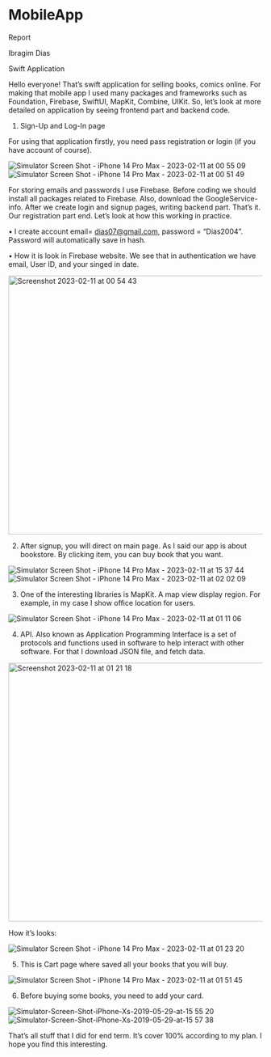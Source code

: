 # MobileApp
Report

Ibragim Dias

Swift Application 

Hello everyone! That’s swift application for selling books, comics online. For making that mobile app I used many packages and frameworks such as Foundation, Firebase, SwiftUI, MapKit, Combine, UIKit. So, let’s look at more detailed on application by seeing frontend part and backend code.

1. Sign-Up and Log-In page 

For using that application firstly, you need pass registration or login (if you have account of course).  

![Simulator Screen Shot - iPhone 14 Pro Max - 2023-02-11 at 00 55 09](https://user-images.githubusercontent.com/97732446/218250860-25bc9896-bf0e-4bf9-90c7-bc31f841d391.png)
![Simulator Screen Shot - iPhone 14 Pro Max - 2023-02-11 at 00 51 49](https://user-images.githubusercontent.com/97732446/218250909-eec8efd0-ea05-481e-8458-5558d0255ed4.png)

For storing emails and passwords I use Firebase. Before coding we should install all packages related to Firebase. Also, download the GoogleService-info. After we create login and signup pages, writing backend part. That’s it. Our registration part end. Let’s look at how this working in practice. 

•	I create account email= dias07@gmail.com, password = “Dias2004”. Password will automatically save in hash.

•	 How it is look in Firebase website. We see that in authentication we have email, User ID, and your singed in date. 

<img width="512" alt="Screenshot 2023-02-11 at 00 54 43" src="https://user-images.githubusercontent.com/97732446/218251064-1f3d9890-f21c-4d0c-b8c2-c8fa9b1ab3b8.png">

2. After signup, you will direct on main page. As I said our app is about bookstore. By clicking item, you can buy book that you want. 

![Simulator Screen Shot - iPhone 14 Pro Max - 2023-02-11 at 15 37 44](https://user-images.githubusercontent.com/97732446/218251273-472b9e5d-3a6b-40f0-a0aa-b498f42ab892.png)
![Simulator Screen Shot - iPhone 14 Pro Max - 2023-02-11 at 02 02 09](https://user-images.githubusercontent.com/97732446/218251121-6a9ac85b-3358-4da2-8441-22cf102ccc88.png)

3. One of the interesting libraries is MapKit. A map view display region. For example, in my case I show office location for users. 

![Simulator Screen Shot - iPhone 14 Pro Max - 2023-02-11 at 01 11 06](https://user-images.githubusercontent.com/97732446/218251339-974624f4-f893-43b5-961b-ce6192f97baf.png)

4. API. Also known as Application Programming Interface is a set of protocols and functions used in software to help interact with other software. For that I download JSON file, and fetch data. 

<img width="512" alt="Screenshot 2023-02-11 at 01 21 18" src="https://user-images.githubusercontent.com/97732446/218251374-42e0c034-dedf-4ef7-a8d1-381ce9c7c9de.png">

How it’s looks:

![Simulator Screen Shot - iPhone 14 Pro Max - 2023-02-11 at 01 23 20](https://user-images.githubusercontent.com/97732446/218251402-9044ad81-ab24-4421-90a7-2b76b468e810.png)

5.	This is Cart page where saved all your books that you will buy.

![Simulator Screen Shot - iPhone 14 Pro Max - 2023-02-11 at 01 51 45](https://user-images.githubusercontent.com/97732446/218251445-b483424f-2330-4278-9db2-43d5cc608c23.png)

6. Before buying some books, you need to add your card. 

![Simulator-Screen-Shot-iPhone-Xs-2019-05-29-at-15 55 20](https://user-images.githubusercontent.com/97732446/218251490-dbf27cdc-879c-4945-8bd5-06a3abedcc98.png)
![Simulator-Screen-Shot-iPhone-Xs-2019-05-29-at-15 57 38](https://user-images.githubusercontent.com/97732446/218251494-6bb01430-ddd6-40dc-80c3-a1d6645a4071.png)

That’s all stuff that I did for end term. It’s cover 100% according to my plan. I hope you find this interesting. 



